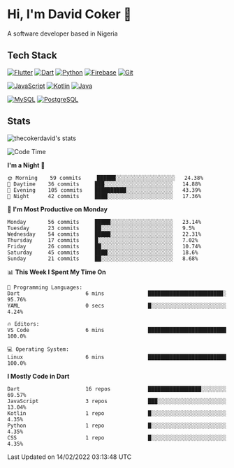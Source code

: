 # Hi, I'm David Coker 👋

A software developer based in Nigeria

## Tech Stack

[![Flutter](https://img.shields.io/badge/-Flutter-blue?style=for-the-badge&logo=flutter&logoColor=ffffff)](https://www.flutter.dev/)
[![Dart](https://img.shields.io/badge/-Dart-ffffff?style=for-the-badge&logo=dart&logoColor=blue)](https://www.dart.dev/)
[![Python](https://img.shields.io/badge/-Python-yellow?style=for-the-badge&logo=python&logoColor=yellow&labelColor=blue&color=yellow)](https://www.python.org/)
[![Firebase](https://img.shields.io/badge/-Firebase-%23FBB741?style=for-the-badge&logo=firebase&logoColor=FBB741&labelColor=%23ffffff&color=%23FBB741)](https://www.firebase.google.com/)
[![Git](https://img.shields.io/badge/-Git-EB5C38?style=for-the-badge&logo=git&logoColor=%23ffffff)](https://git-scm.com/)

[![JavaScript](https://img.shields.io/badge/-JavaScript-F7DF1E?style=flat-square&logo=javascript&logoColor=000000&labelColor=F7DF1E&color=F7DF1E)](https://www.javascript.com/)
[![Kotlin](https://img.shields.io/badge/-Kotlin-7F52FF?style=flat-square&logo=Kotlin&logoColor=ffffff)](https://www.kotlinlang.com/)
[![Java](https://img.shields.io/badge/-Java-007396?style=flat-square&logo=Java&logoColor=ffffff)](https://www.java.com/)

[![MySQL](https://img.shields.io/badge/-MySQL-4479A1?style=flat-square&logo=MySQL&logoColor=ffffff)](https://www.mysql.com/)
[![PostgreSQL](https://img.shields.io/badge/-PostgreSQL-808080?style=flat-square&logo=PostgreSQL&logoColor=ffffff)](https://www.postgresql.org/)

## Stats

<p><img src="https://github-readme-stats.vercel.app/api?username=thecokerdavid&show_icons=true&hide_border=true&border_radius=10&bg_color=75,83B0E7,EACDA3&title_color=000000&text_color=000000&icon_color=48A043&theme=onedark" alt="thecokerdavid's stats" /></p>

<!--START_SECTION:waka-->
![Code Time](http://img.shields.io/badge/Code%20Time-23%20mins-blue)

**I'm a Night 🦉** 

```text
🌞 Morning    59 commits     ██████░░░░░░░░░░░░░░░░░░░   24.38% 
🌆 Daytime    36 commits     ███░░░░░░░░░░░░░░░░░░░░░░   14.88% 
🌃 Evening    105 commits    ██████████░░░░░░░░░░░░░░░   43.39% 
🌙 Night      42 commits     ████░░░░░░░░░░░░░░░░░░░░░   17.36%

```
📅 **I'm Most Productive on Monday** 

```text
Monday       56 commits     █████░░░░░░░░░░░░░░░░░░░░   23.14% 
Tuesday      23 commits     ██░░░░░░░░░░░░░░░░░░░░░░░   9.5% 
Wednesday    54 commits     █████░░░░░░░░░░░░░░░░░░░░   22.31% 
Thursday     17 commits     █░░░░░░░░░░░░░░░░░░░░░░░░   7.02% 
Friday       26 commits     ██░░░░░░░░░░░░░░░░░░░░░░░   10.74% 
Saturday     45 commits     ████░░░░░░░░░░░░░░░░░░░░░   18.6% 
Sunday       21 commits     ██░░░░░░░░░░░░░░░░░░░░░░░   8.68%

```


📊 **This Week I Spent My Time On** 

```text
💬 Programming Languages: 
Dart                     6 mins              ████████████████████████░   95.76% 
YAML                     0 secs              █░░░░░░░░░░░░░░░░░░░░░░░░   4.24%

🔥 Editors: 
VS Code                  6 mins              █████████████████████████   100.0%

💻 Operating System: 
Linux                    6 mins              █████████████████████████   100.0%

```

**I Mostly Code in Dart** 

```text
Dart                     16 repos            █████████████████░░░░░░░░   69.57% 
JavaScript               3 repos             ███░░░░░░░░░░░░░░░░░░░░░░   13.04% 
Kotlin                   1 repo              █░░░░░░░░░░░░░░░░░░░░░░░░   4.35% 
Python                   1 repo              █░░░░░░░░░░░░░░░░░░░░░░░░   4.35% 
CSS                      1 repo              █░░░░░░░░░░░░░░░░░░░░░░░░   4.35%

```



 Last Updated on 14/02/2022 03:13:48 UTC
<!--END_SECTION:waka-->

<!-- ### Hi there 👋

<img align="center" src="/github-metrics.svg" alt="David Coker's Stats"> -->

<!-- ![David Coker's Most used languages](https://github-readme-stats.vercel.app/api/top-langs?username=thecokerdavid&layout=compact&show_icons=true&count_private=true&theme=gotham) -->
